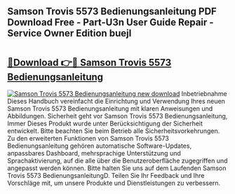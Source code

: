 ## Samson Trovis 5573 Bedienungsanleitung PDF Download Free - Part-U3n User Guide Repair - Service Owner Edition buejI

# <h2><a href="http://df219b.blite.top/?on=Samson+Trovis+5573+Bedienungsanleitung">🔗Download 👉🔴 Samson Trovis 5573 Bedienungsanleitung</a></h2>

[![Samson Trovis 5573 Bedienungsanleitung new download](https://i.imgur.com/lujVjoI.png)](http://df219b.blite.top/?on=Samson+Trovis+5573+Bedienungsanleitung)
Inbetriebnahme Dieses Handbuch vereinfacht die Einrichtung und Verwendung Ihres neuen Samson Trovis 5573 Bedienungsanleitung mit klaren Anweisungen und Abbildungen. Sicherheit geht vor Samson Trovis 5573 Bedienungsanleitung, Immer Dieses Produkt wurde unter Berücksichtigung der Sicherheit entwickelt. Bitte beachten Sie beim Betrieb alle Sicherheitsvorkehrungen. Zu den erweiterten Funktionen von Samson Trovis 5573 Bedienungsanleitung gehören automatische Software-Updates, anpassbares Dashboard, mehrsprachige Unterstützung und Sprachaktivierung, auf die alle über die Benutzeroberfläche zugegriffen und angepasst werden können. Bitte halten Sie uns auf dem Laufenden Samson Trovis 5573 BedienungsanleitungD. Teilen Sie Ihr Feedback und Ihre Vorschläge mit, um unsere Produkte und Dienstleistungen zu verbessern.
